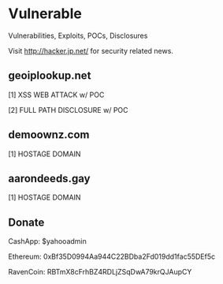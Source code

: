 # Vulnerable
Vulnerabilities, Exploits, POCs, Disclosures

Visit http://hacker.jp.net/ for security related news.

## geoiplookup.net
[1] XSS WEB ATTACK w/ POC

[2] FULL PATH DISCLOSURE w/ POC

## demoownz.com
[1] HOSTAGE DOMAIN

## aarondeeds.gay
[1] HOSTAGE DOMAIN

## Donate
CashApp: $yahooadmin 

Ethereum: 0xBf35D0994Aa944C22BDba2Fd019dd1fac55DEf5c

RavenCoin: RBTmX8cFrhBZ4RDLjZSqDwA79krQJAupCY
